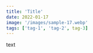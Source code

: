 ```yaml
---
title: 'Title'
date: 2022-01-17
image: '/images/sample-17.webp'
tags: ['tag-1', 'tag-2', tag-3]
---
```


text
